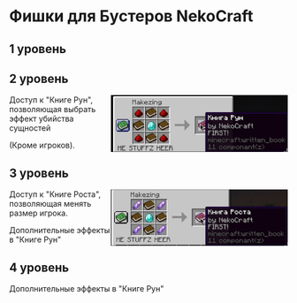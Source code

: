 # Фишки для Бустеров NekoCraft

## 1 уровень

## 2 уровень
<img align="right" src="https://github.com/Marvefect/NekoCraftBoosty/blob/main/resources/craft2.jpg?raw=true" alt="" width="320" />
Доступ к "Книге Рун", позволяющая выбрать эффект убийства сущностей

(Кроме игроков).
## 3 уровень
<img align="right" src="https://github.com/Marvefect/NekoCraftBoosty/blob/main/resources/craft1.jpg?raw=true" alt="" width="320" />
Доступ к "Книге Роста", позволяющая менять размер игрока.

Дополнительные эффекты в "Книге Рун"
## 4 уровень
Дополнительные эффекты в "Книге Рун"